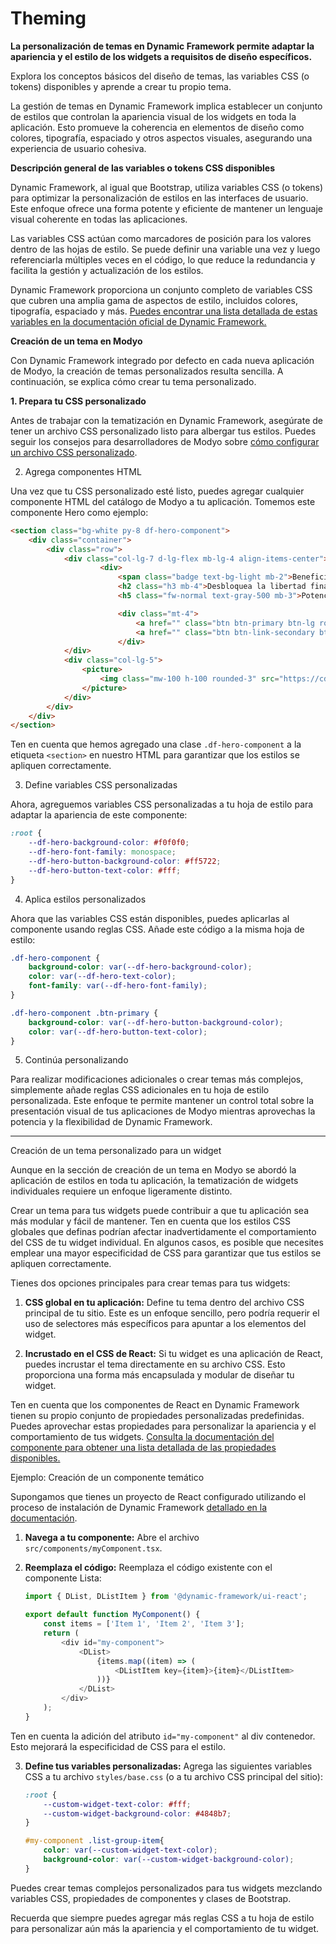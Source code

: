 # Theming

**La personalización de temas en Dynamic Framework permite adaptar la apariencia y el estilo de los widgets a requisitos de diseño específicos.**

Explora los conceptos básicos del diseño de temas, las variables CSS (o tokens) disponibles y aprende a crear tu propio tema.

La gestión de temas en Dynamic Framework implica establecer un conjunto de estilos que controlan la apariencia visual de los widgets en toda la aplicación. Esto promueve la coherencia en elementos de diseño como colores, tipografía, espaciado y otros aspectos visuales, asegurando una experiencia de usuario cohesiva.

**Descripción general de las variables o tokens CSS disponibles**

Dynamic Framework, al igual que Bootstrap, utiliza variables CSS (o tokens) para optimizar la personalización de estilos en las interfaces de usuario. Este enfoque ofrece una forma potente y eficiente de mantener un lenguaje visual coherente en todas las aplicaciones.

Las variables CSS actúan como marcadores de posición para los valores dentro de las hojas de estilo. Se puede definir una variable una vez y luego referenciarla múltiples veces en el código, lo que reduce la redundancia y facilita la gestión y actualización de los estilos.

Dynamic Framework proporciona un conjunto completo de variables CSS que cubren una amplia gama de aspectos de estilo, incluidos colores, tipografía, espaciado y más. [Puedes encontrar una lista detallada de estas variables en la documentación oficial de Dynamic Framework.](https://dynamicbanking.co/docs/variables-overview)

**Creación de un tema en Modyo**

Con Dynamic Framework integrado por defecto en cada nueva aplicación de Modyo, la creación de temas personalizados resulta sencilla. A continuación, se explica cómo crear tu tema personalizado.

**1\. Prepara tu CSS personalizado**

Antes de trabajar con la tematización en Dynamic Framework, asegúrate de tener un archivo CSS personalizado listo para albergar tus estilos. Puedes seguir los consejos para desarrolladores de Modyo sobre [cómo configurar un archivo CSS personalizado](https://www.modyo.com/resources/community/developer-tips/customize-your-ui-in-modyo-con-modular-css).

2. Agrega componentes HTML

Una vez que tu CSS personalizado esté listo, puedes agregar cualquier componente HTML del catálogo de Modyo a tu aplicación. Tomemos este componente Hero como ejemplo:

```html
<section class="bg-white py-8 df-hero-component">
	<div class="container">
		<div class="row">
			<div class="col-lg-7 d-lg-flex mb-lg-4 align-items-center">
					<div>
						<span class="badge text-bg-light mb-2">Beneficios</span>
						<h2 class="h3 mb-4">Desbloquea la libertad financiera con Dynamic Bank</h2>
						<h5 class="fw-normal text-gray-500 mb-3">Potencia tu viaje hacia la riqueza con Dynamic Bank</h5>

						<div class="mt-4">
							<a href="" class="btn btn-primary btn-lg rounded-pill">Solicitar una demostración</a>
							<a href="" class="btn btn-link-secondary btn-lg rounded-pill">Solicitar una demostración</a>
						</div>
			</div>
			<div class="col-lg-5">
				<picture>
					<img class="mw-100 h-100 rounded-3" src="https://cdn.modyo.cloud/uploads/16ceb73d-4b61-4b8e-ad60-d572013ad8ea/original/Frame_33428.png">
				</picture>
			</div>
		</div>
	</div>
</section>
```

Ten en cuenta que hemos agregado una clase `.df-hero-component` a la etiqueta `<section>` en nuestro HTML para garantizar que los estilos se apliquen correctamente.

3. Define variables CSS personalizadas

Ahora, agreguemos variables CSS personalizadas a tu hoja de estilo para adaptar la apariencia de este componente:

```css
:root {
	--df-hero-background-color: #f0f0f0;
	--df-hero-font-family: monospace;
	--df-hero-button-background-color: #ff5722;
	--df-hero-button-text-color: #fff;
}
```

4. Aplica estilos personalizados

Ahora que las variables CSS están disponibles, puedes aplicarlas al componente usando reglas CSS. Añade este código a la misma hoja de estilo:

```css
.df-hero-component {
	background-color: var(--df-hero-background-color);
	color: var(--df-hero-text-color);
	font-family: var(--df-hero-font-family);
}

.df-hero-component .btn-primary {
	background-color: var(--df-hero-button-background-color);
	color: var(--df-hero-button-text-color);
}
```

5. Continúa personalizando

Para realizar modificaciones adicionales o crear temas más complejos, simplemente añade reglas CSS adicionales en tu hoja de estilo personalizada. Este enfoque te permite mantener un control total sobre la presentación visual de tus aplicaciones de Modyo mientras aprovechas la potencia y la flexibilidad de Dynamic Framework.

* * *

Creación de un tema personalizado para un widget

Aunque en la sección de creación de un tema en Modyo se abordó la aplicación de estilos en toda tu aplicación, la tematización de widgets individuales requiere un enfoque ligeramente distinto.

Crear un tema para tus widgets puede contribuir a que tu aplicación sea más modular y fácil de mantener. Ten en cuenta que los estilos CSS globales que definas podrían afectar inadvertidamente el comportamiento del CSS de tu widget individual. En algunos casos, es posible que necesites emplear una mayor especificidad de CSS para garantizar que tus estilos se apliquen correctamente.

Tienes dos opciones principales para crear temas para tus widgets:

1.  **CSS global en tu aplicación:** Define tu tema dentro del archivo CSS principal de tu sitio. Este es un enfoque sencillo, pero podría requerir el uso de selectores más específicos para apuntar a los elementos del widget.

2.  **Incrustado en el CSS de React:** Si tu widget es una aplicación de React, puedes incrustar el tema directamente en su archivo CSS. Esto proporciona una forma más encapsulada y modular de diseñar tu widget.

Ten en cuenta que los componentes de React en Dynamic Framework tienen su propio conjunto de propiedades personalizadas predefinidas. Puedes aprovechar estas propiedades para personalizar la apariencia y el comportamiento de tus widgets. [Consulta la documentación del componente para obtener una lista detallada de las propiedades disponibles.](https://dynamicbanking.co/components)

Ejemplo: Creación de un componente temático

Supongamos que tienes un proyecto de React configurado utilizando el proceso de instalación de Dynamic Framework [detallado en la documentación](https://dynamicframework.dev/docs/getting-started).

1.  **Navega a tu componente:** Abre el archivo `src/components/myComponent.tsx`.
2.  **Reemplaza el código:** Reemplaza el código existente con el componente Lista:

    ```javascript
    import { DList, DListItem } from '@dynamic-framework/ui-react';

    export default function MyComponent() {
       	const items = ['Item 1', 'Item 2', 'Item 3'];
       	return (
       		<div id="my-component">
       			<DList>
       				{items.map((item) => (
       					<DListItem key={item}>{item}</DListItem>
       				))}
       			</DList>
       		</div>
       	);
    }
    ```

Ten en cuenta la adición del atributo `id="my-component"` al div contenedor. Esto mejorará la especificidad de CSS para el estilo.

3.  **Define tus variables personalizadas:** Agrega las siguientes variables CSS a tu archivo `styles/base.css` (o a tu archivo CSS principal del sitio):

    ```css
    :root {
       	--custom-widget-text-color: #fff;
       	--custom-widget-background-color: #4848b7;
    }

    #my-component .list-group-item{
       	color: var(--custom-widget-text-color);
       	background-color: var(--custom-widget-background-color);
    }
    ```

Puedes crear temas complejos personalizados para tus widgets mezclando variables CSS, propiedades de componentes y clases de Bootstrap.

Recuerda que siempre puedes agregar más reglas CSS a tu hoja de estilo para personalizar aún más la apariencia y el comportamiento de tu widget.
